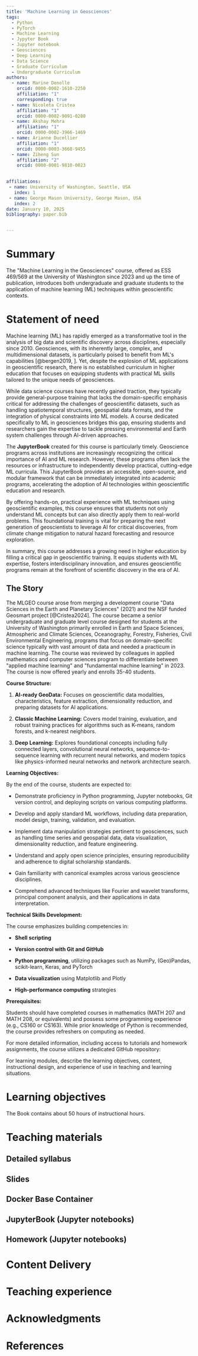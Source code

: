 ```yaml
---
title: 'Machine Learning in Geosciences'
tags:
  - Python
  - PyTorch
  - Machine Learning
  - Jypyter Book
  - Jupyter notebook
  - Geosciences
  - Deep Learning
  - Data Science
  - Graduate Curriculum
  - Undergraduate Curriculum
authors:
  - name: Marine Denolle
    orcid: 0000-0002-1610-2250
    affiliation: "1"
    corresponding: true
  - name: Nicoleta Cristea
    affiliation: "1"
    orcid: 0000-0002-9091-0280
  - name: Akshay Mehra
    affiliation: "1"
    orcid: 0000-0002-3966-1469
  - name: Arianne Ducellier
    affiliation: "1"
    orcid: 0000-0003-3668-9455
  - name: Ziheng Sun
    affiliation: "2"
    orcid: 0000-0001-9810-0023

    
affiliations:
 - name: University of Washington, Seattle, USA
   index: 1
 - name: George Mason University, George Mason, USA
   index: 2
date: January 10, 2025
bibliography: paper.bib


---
```



# Summary

The "Machine Learning in the Geosciences" course, offered as ESS 469/569 at the University of Washington since 2023 and up the time of publication, introduces both undergraduate and graduate students to the application of machine learning (ML) techniques within geoscientific contexts. 

# Statement of need 

Machine learning (ML) has rapidly emerged as a transformative tool in the analysis of big data and scientific discovery across disciplines, especially since 2010. Geosciences, with its inherently large, complex, and multidimensional datasets, is particularly poised to benefit from ML's capabilities [@bergen2019, ]. Yet, despite the explosion of ML applications in geoscientific research, there is no established curriculum in higher education that focuses on equipping students with practical ML skills tailored to the unique needs of geosciences.  

While data science courses have recently gained traction, they typically provide general-purpose training that lacks the domain-specific emphasis critical for addressing the challenges of geoscientific datasets, such as handling spatiotemporal structures, geospatial data formats, and the integration of physical constraints into ML models. A course dedicated specifically to ML in geosciences bridges this gap, ensuring students and researchers gain the expertise to tackle pressing environmental and Earth system challenges through AI-driven approaches.  

The **JupyterBook** created for this course is particularly timely. Geoscience programs across institutions are increasingly recognizing the critical importance of AI and ML research. However, these programs often lack the resources or infrastructure to independently develop practical, cutting-edge ML curricula. This JupyterBook provides an accessible, open-source, and modular framework that can be immediately integrated into academic programs, accelerating the adoption of AI technologies within geoscientific education and research.  

By offering hands-on, practical experience with ML techniques using geoscientific examples, this course ensures that students not only understand ML concepts but can also directly apply them to real-world problems. This foundational training is vital for preparing the next generation of geoscientists to leverage AI for critical discoveries, from climate change mitigation to natural hazard forecasting and resource exploration.  

In summary, this course addresses a growing need in higher education by filling a critical gap in geoscientific training. It equips students with ML expertise, fosters interdisciplinary innovation, and ensures geoscientific programs remain at the forefront of scientific discovery in the era of AI.


## The Story

The MLGEO course arose from merging a development course "Data Sciences in the Earth and Planetary Sciences" (2021) and the NSF funded Geosmart project [@Cristea2024]. The course became a senior undergraduate and graduate level course designed for students at the University of Washington primarily enrolled in Earth and Space Sciences, Atmospheric and Climate Sciences, Oceanography, Forestry, Fisheries, Civil Environmental Engineering, programs that focus on domain-specific science typically with vast amount of data and needed a practicum in machine learning. The course was reviewed by colleagues in applied mathematics and computer sciences program to differentiate between "applied machine learning" and "fundamental machine learning" in 2023. The course is now offered yearly and enrolls 35-40 students.



**Course Structure:**

1. **AI-ready GeoData:** Focuses on geoscientific data modalities, characteristics, feature extraction, dimensionality reduction, and preparing datasets for AI applications.

2. **Classic Machine Learning:** Covers model training, evaluation, and robust training practices for algorithms such as K-means, random forests, and k-nearest neighbors.

3. **Deep Learning:** Explores foundational concepts including fully connected layers, convolutional neural networks, sequence-to-sequence learning with recurrent neural networks, and modern topics like physics-informed neural networks and network architecture search.

**Learning Objectives:**

By the end of the course, students are expected to:

- Demonstrate proficiency in Python programming, Jupyter notebooks, Git version control, and deploying scripts on various computing platforms.

- Develop and apply standard ML workflows, including data preparation, model design, training, validation, and evaluation.

- Implement data manipulation strategies pertinent to geosciences, such as handling time series and geospatial data, data visualization, dimensionality reduction, and feature engineering.

- Understand and apply open science principles, ensuring reproducibility and adherence to digital scholarship standards.

- Gain familiarity with canonical examples across various geoscience disciplines.

- Comprehend advanced techniques like Fourier and wavelet transforms, principal component analysis, and their applications in data interpretation.

**Technical Skills Development:**

The course emphasizes building competencies in:

- **Shell scripting**

- **Version control with Git and GitHub**

- **Python programming**, utilizing packages such as NumPy, (Geo)Pandas, scikit-learn, Keras, and PyTorch

- **Data visualization** using Matplotlib and Plotly

- **High-performance computing** strategies

**Prerequisites:**

Students should have completed courses in mathematics (MATH 207 and MATH 208, or equivalents) and possess some programming experience (e.g., CS160 or CS163). While prior knowledge of Python is recommended, the course provides refreshers on computing as needed.

For more detailed information, including access to tutorials and homework assignments, the course utilizes a dedicated GitHub repository:  


For learning modules, describe the learning objectives, content, instructional design, and experience of use in teaching and learning situations.

# Learning objectives



The Book contains about 50 hours of instructional hours.
# Teaching materials

## Detailed syllabus


## Slides

## Docker Base Container

## JupyterBook (Jupyter notebooks)

## Homework (Jupyter notebooks)


# Content Delivery


# Teaching experience


# Acknowledgments



# References
